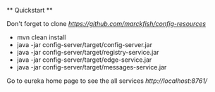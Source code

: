 ** Quickstart **

Don't forget to clone *https://github.com/marckfish/config-resources*

- mvn clean install
- java -jar config-server/target/config-server.jar
- java -jar config-server/target/registry-service.jar
- java -jar config-server/target/edge-service.jar
- java -jar config-server/target/messages-service.jar

Go to eureka home page to see the all services *http://localhost:8761/*
